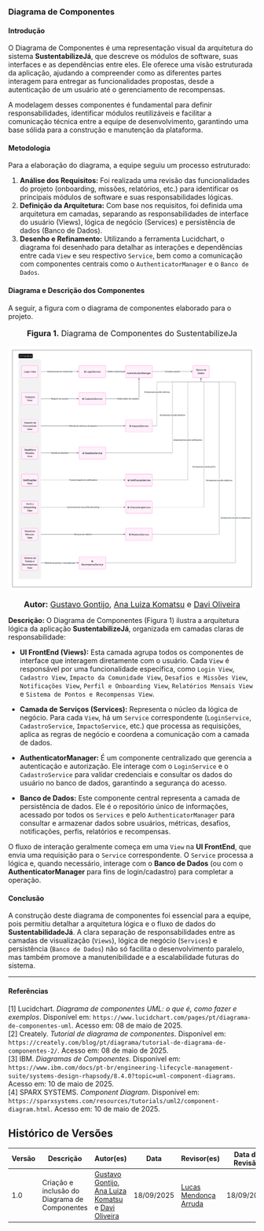 ### **Diagrama de Componentes**

#### **Introdução**

O Diagrama de Componentes é uma representação visual da arquitetura do sistema **SustentabilizeJá**, que descreve os módulos de software, suas interfaces e as dependências entre eles. Ele oferece uma visão estruturada da aplicação, ajudando a compreender como as diferentes partes interagem para entregar as funcionalidades propostas, desde a autenticação de um usuário até o gerenciamento de recompensas.

A modelagem desses componentes é fundamental para definir responsabilidades, identificar módulos reutilizáveis e facilitar a comunicação técnica entre a equipe de desenvolvimento, garantindo uma base sólida para a construção e manutenção da plataforma.

#### **Metodologia**

Para a elaboração do diagrama, a equipe seguiu um processo estruturado:

1.  **Análise dos Requisitos:** Foi realizada uma revisão das funcionalidades do projeto (onboarding, missões, relatórios, etc.) para identificar os principais módulos de software e suas responsabilidades lógicas.
2.  **Definição da Arquitetura:** Com base nos requisitos, foi definida uma arquitetura em camadas, separando as responsabilidades de interface do usuário (Views), lógica de negócio (Services) e persistência de dados (Banco de Dados).
3.  **Desenho e Refinamento:** Utilizando a ferramenta Lucidchart, o diagrama foi desenhado para detalhar as interações e dependências entre cada `View` e seu respectivo `Service`, bem como a comunicação com componentes centrais como o `AuthenticatorManager` e o `Banco de Dados`.

#### **Diagrama e Descrição dos Componentes**

A seguir, a figura com o diagrama de componentes elaborado para o projeto.

<center>
<font size="3"><p style="text-align: center"><b>Figura 1.</b>  Diagrama de Componentes do SustentabilizeJa </p></font>

![Diagrama de Componentes](../assets/DiagramaComponentes.png)

<font size="3"><p style="text-align: center"><b>Autor:</b>  [Gustavo Gontijo](https://https://github.com/Guga301104), [Ana Luiza Komatsu](https://github.com/luluaroeira) e [Davi Oliveira](https://https://github.com/daviRolvr) </p></font>
</center>

**Descrição:** O Diagrama de Componentes (Figura 1) ilustra a arquitetura lógica da aplicação **SustentabilizeJá**, organizada em camadas claras de responsabilidade:

* **UI FrontEnd (Views):** Esta camada agrupa todos os componentes de interface que interagem diretamente com o usuário. Cada `View` é responsável por uma funcionalidade específica, como `Login View`, `Cadastro View`, `Impacto da Comunidade View`, `Desafios e Missões View`, `Notificações View`, `Perfil e Onboarding View`, `Relatórios Mensais View` e `Sistema de Pontos e Recompensas View`.

* **Camada de Serviços (Services):** Representa o núcleo da lógica de negócio. Para cada `View`, há um `Service` correspondente (`LoginService`, `CadastroService`, `ImpactoService`, etc.) que processa as requisições, aplica as regras de negócio e coordena a comunicação com a camada de dados.

* **AuthenticatorManager:** É um componente centralizado que gerencia a autenticação e autorização. Ele interage com o `LoginService` e o `CadastroService` para validar credenciais e consultar os dados do usuário no banco de dados, garantindo a segurança do acesso.

* **Banco de Dados:** Este componente central representa a camada de persistência de dados. Ele é o repositório único de informações, acessado por todos os `Services` e pelo `AuthenticatorManager` para consultar e armazenar dados sobre usuários, métricas, desafios, notificações, perfis, relatórios e recompensas.

O fluxo de interação geralmente começa em uma `View` na **UI FrontEnd**, que envia uma requisição para o `Service` correspondente. O `Service` processa a lógica e, quando necessário, interage com o **Banco de Dados** (ou com o **AuthenticatorManager** para fins de login/cadastro) para completar a operação.

#### **Conclusão**

A construção deste diagrama de componentes foi essencial para a equipe, pois permitiu detalhar a arquitetura lógica e o fluxo de dados do **SustentabilidadeJá**. A clara separação de responsabilidades entre as camadas de visualização (`Views`), lógica de negócio (`Services`) e persistência (`Banco de Dados`) não só facilita o desenvolvimento paralelo, mas também promove a manutenibilidade e a escalabilidade futuras do sistema.

---

#### **Referências**

[1] Lucidchart. *Diagrama de componentes UML: o que é, como fazer e exemplos*. Disponível em: `https://www.lucidchart.com/pages/pt/diagrama-de-componentes-uml`. Acesso em: 08 de maio de 2025.
<br>[2] Creately. *Tutorial de diagrama de componentes*. Disponível em: `https://creately.com/blog/pt/diagrama/tutorial-de-diagrama-de-componentes-2/`. Acesso em: 08 de maio de 2025.
<br>[3] IBM. *Diagramas de Componentes*. Disponível em: `https://www.ibm.com/docs/pt-br/engineering-lifecycle-management-suite/systems-design-rhapsody/8.4.0?topic=uml-component-diagrams`. Acesso em: 10 de maio de 2025.
<br>[4] SPARX SYSTEMS. *Component Diagram*. Disponível em: `https://sparxsystems.com/resources/tutorials/uml2/component-diagram.html`. Acesso em: 10 de maio de 2025.

## Histórico de Versões

| Versão | Descrição                            | Autor(es)                                                                                         | Data       | Revisor(es)                                                                                                 | Data de Revisão |
| ------ | ------------------------------------ | ------------------------------------------------------------------------------------------------- | ---------- | ----------------------------------------------------------------------------------------------------------- | --------- |
| 1.0    | Criação e inclusão do Diagrama de Componentes | [Gustavo Gontijo](https://https://github.com/Guga301104), [Ana Luiza Komatsu](https://github.com/luluaroeira) e [Davi Oliveira](https://https://github.com/daviRolvr) | 18/09/2025 | [Lucas Mendonça Arruda](https://github.com/lucasarruda9) | 18/09/2025|